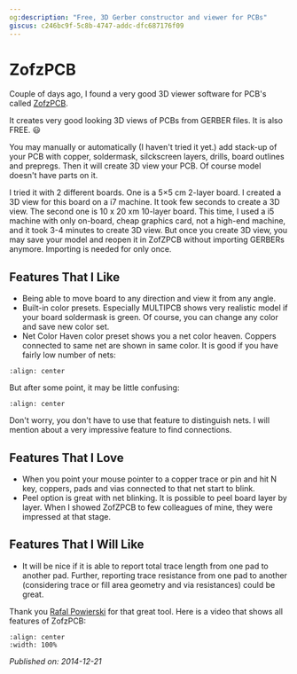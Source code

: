 ```yaml
---
og:description: "Free, 3D Gerber constructor and viewer for PCBs"
giscus: c246bc9f-5c8b-4747-addc-dfc687176f09
---
```


# ZofzPCB

Couple of days ago, I found a very good 3D viewer software for PCB's called
[ZofzPCB](https://www.zofzpcb.com/).

It creates very good looking 3D views of PCBs from GERBER files. It is also
FREE. 😃

You may manually or automatically (I haven't tried it yet.) add stack-up of your
PCB with copper, soldermask, silckscreen layers, drills, board outlines and
prepregs. Then it will create 3D view your PCB. Of course model doesn't have
parts on it.

I tried it with 2 different boards. One is a 5×5 cm 2-layer board. I created a
3D view for this board on a i7 machine. It took few seconds to create a 3D view.
The second one is 10 x 20 xm 10-layer board. This time, I used a i5 machine with
only on-board, cheap graphics card, not a high-end machine, and it took 3-4
minutes to create 3D view. But once you create 3D view, you may save your model
and reopen it in ZofZPCB without importing GERBERs anymore. Importing is needed
for only once.

## Features That I Like

- Being able to move board to any direction and view it from any angle.
- Built-in color presets. Especially MULTIPCB shows very realistic model if your
  board soldermask is green. Of course, you can change any color and save new
  color set.
- Net Color Haven color preset shows you a net color heaven. Coppers connected
  to same net are shown in same color. It is good if you have fairly low
  number of nets:

```{figure} assets/zofzpcb-a.png
:align: center
```

  But after some point, it may be little confusing:

```{figure} assets/zofzpcb-b.png
:align: center
```

  Don't worry, you don't have to use that feature to distinguish nets. I will
  mention about a very impressive feature to find connections.

## Features That I Love

- When you point your mouse pointer to a copper trace or pin and hit N key,
  coppers, pads and vias connected to that net start to blink.
- Peel option is great with net blinking. It is possible to peel board layer by
  layer. When I showed ZofZPCB to few colleagues of mine, they were impressed at
  that stage.

## Features That I Will Like

- It will be nice if it is able to report total trace length from one pad to
  another pad. Further, reporting trace resistance from one pad to another
  (considering trace or fill area geometry and via resistances) could be great.

Thank you [Rafal Powierski](https://twitter.com/zofzpcb) for that great tool.
Here is a video that shows all features of ZofzPCB:

```{youtube} 1dPTF0pxXdo
:align: center
:width: 100%
```

*Published on: 2014-12-21*
